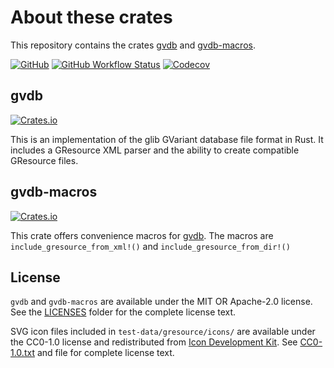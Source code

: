 # About these crates

This repository contains the crates [gvdb](https://github.com/felinira/gvdb-rs/blob/main/gvdb) and [gvdb-macros](https://github.com/felinira/gvdb-rs/blob/main/gvdb-macros).

[![GitHub](https://img.shields.io/github/license/felinira/gvdb-rs)](https://github.com/felinira/gvdb-rs/blob/main/LICENSE.md)
[![GitHub Workflow Status](https://img.shields.io/github/actions/workflow/status/felinira/gvdb-rs/ci.yml?branch=main)](https://github.com/felinira/gvdb-rs/actions/workflows/ci.yml)
[![Codecov](https://img.shields.io/codecov/c/github/felinira/gvdb-rs?token=YDF2YPLDIK)](https://codecov.io/gh/felinira/gvdb-rs)

## gvdb

[![Crates.io](https://img.shields.io/crates/v/gvdb)](https://crates.io/crates/gvdb)

This is an implementation of the glib GVariant database file format in Rust. It includes a GResource XML parser and the ability to create compatible GResource files.

## gvdb-macros

[![Crates.io](https://img.shields.io/crates/v/gvdb-macros)](https://crates.io/crates/gvdb-macros)

This crate offers convenience macros for [gvdb](https://crates.io/crates/gvdb).
The macros are `include_gresource_from_xml!()` and `include_gresource_from_dir!()`

## License

`gvdb` and `gvdb-macros` are available under the MIT OR Apache-2.0 license. See the [LICENSES](./LICENSES) folder for the complete license text.

SVG icon files included in `test-data/gresource/icons/` are available under the CC0-1.0 license and redistributed from [Icon Development Kit](https://gitlab.gnome.org/Teams/Design/icon-development-kit). See [CC0-1.0.txt](./LICENSES/CC0-1.0.txt) and file for complete license text.

